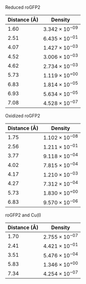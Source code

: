 Reduced roGFP2

| Distance (Å) | Density |
|-----------|-----------|
| 1.60 | $3.342 \times 10^{-09}$ |
| 2.51 | $6.435 \times 10^{-01}$ |
| 4.07 | $1.427 \times 10^{-03}$ |
| 4.52 | $3.006 \times 10^{-03}$ |
| 4.62 | $2.734 \times 10^{-03}$ |
| 5.73 | $1.119 \times 10^{+00}$ |
| 6.83 | $1.814 \times 10^{-05}$ |
| 6.93 | $5.634 \times 10^{-05}$ |
| 7.08 | $4.528 \times 10^{-07}$ |

Oxidized roGFP2

| Distance (Å) | Density |
|-----------|-----------|
| 1.75 | $1.102 \times 10^{-08}$ |
| 2.56 | $1.211 \times 10^{-01}$ |
| 3.77 | $9.118 \times 10^{-04}$ |
| 4.02 | $7.815 \times 10^{-04}$ |
| 4.17 | $1.210 \times 10^{-03}$ |
| 4.27 | $7.312 \times 10^{-04}$ |
| 5.73 | $1.830 \times 10^{+00}$ |
| 6.83 | $9.570 \times 10^{-06}$ |

roGFP2 and Cu(I)

| Distance (Å) | Density |
|-----------|-----------|
| 1.70 | $2.755 \times 10^{-07}$ |
| 2.41 | $4.421 \times 10^{-01}$ |
| 3.51 | $5.476 \times 10^{-04}$ |
| 5.83 | $1.346 \times 10^{+00}$ |
| 7.34 | $4.254 \times 10^{-07}$ |

